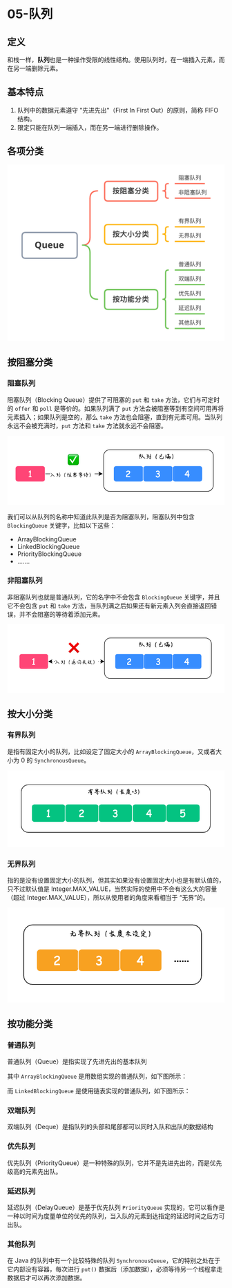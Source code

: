 # 05-队列

## 定义

和栈一样，**队列**也是一种操作受限的线性结构。使用队列时，在一端插入元素，而在另一端删除元素。

## 基本特点

1. 队列中的数据元素遵守 "先进先出"（First In First Out）的原则，简称 FIFO 结构。
2. 限定只能在队列一端插入，而在另一端进行删除操作。

## 各项分类

![&#x961F;&#x5217;&#x5206;&#x7C7B;](../../.gitbook/assets/队列分类.png)

## 按阻塞分类

### 阻塞队列

阻塞队列（Blocking Queue）提供了可阻塞的 `put` 和 `take` 方法，它们与可定时的 `offer` 和 `poll` 是等价的。如果队列满了 `put` 方法会被阻塞等到有空间可用再将元素插入；如果队列是空的，那么 `take` 方法也会阻塞，直到有元素可用。当队列永远不会被充满时，`put` 方法和 `take` 方法就永远不会阻塞。

![&#x963B;&#x585E;&#x961F;&#x5217;](../../.gitbook/assets/阻塞队列.png)

我们可以从队列的名称中知道此队列是否为阻塞队列，阻塞队列中包含 `BlockingQueue` 关键字，比如以下这些：

* ArrayBlockingQueue
* LinkedBlockingQueue
* PriorityBlockingQueue
* .......

### 非阻塞队列

非阻塞队列也就是普通队列，它的名字中不会包含 `BlockingQueue` 关键字，并且它不会包含 `put` 和 `take` 方法，当队列满之后如果还有新元素入列会直接返回错误，并不会阻塞的等待着添加元素。

![&#x975E;&#x963B;&#x585E;&#x961F;&#x5217;](../../.gitbook/assets/非阻塞队列.png)

## 按大小分类

### 有界队列

是指有固定大小的队列，比如设定了固定大小的 `ArrayBlockingQueue`，又或者大小为 0 的 `SynchronousQueue`。

![&#x6709;&#x754C;&#x961F;&#x5217;](../../.gitbook/assets/有界队列.png)

### 无界队列

指的是没有设置固定大小的队列，但其实如果没有设置固定大小也是有默认值的，只不过默认值是 Integer.MAX\_VALUE，当然实际的使用中不会有这么大的容量（超过 Integer.MAX\_VALUE），所以从使用者的角度来看相当于 “无界”的。

![&#x65E0;&#x754C;&#x961F;&#x5217;](../../.gitbook/assets/无界队列.png)

## 按功能分类

### 普通队列

普通队列（Queue）是指实现了先进先出的基本队列

其中 `ArrayBlockingQueue` 是用数组实现的普通队列，如下图所示：

而 `LinkedBlockingQueue` 是使用链表实现的普通队列，如下图所示：

### 双端队列

双端队列（Deque）是指队列的头部和尾部都可以同时入队和出队的数据结构

### 优先队列

优先队列（PriorityQueue）是一种特殊的队列，它并不是先进先出的，而是优先级高的元素先出队。

### 延迟队列

延迟队列（DelayQueue）是基于优先队列 `PriorityQueue` 实现的，它可以看作是一种以时间为度量单位的优先的队列，当入队的元素到达指定的延迟时间之后方可出队。

### 其他队列

在 Java 的队列中有一个比较特殊的队列 `SynchronousQueue`，它的特别之处在于它内部没有容器，每次进行 `put()` 数据后（添加数据），必须等待另一个线程拿走数据后才可以再次添加数据。

